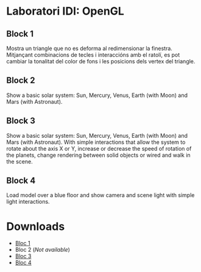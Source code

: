 # Laboratori IDI: OpenGL

## Block 1
Mostra un triangle que no es deforma al redimensionar la finestra.
Mitjançant combinacions de tecles i interaccións amb el ratolí, es pot cambiar
la tonalitat del color de fons i les posicions dels vertex del triangle.

## Block 2
Show a basic solar system: Sun, Mercury, Venus, Earth (with Moon) and Mars
(with Astronaut).

## Block 3
Show a basic solar system: Sun, Mercury, Venus, Earth (with Moon) and Mars (with
Astronaut). With simple interactions that allow the system to rotate about the
axis X or Y, increase or decrease the speed of rotation of the planets, change
rendering between solid objects or wired and walk in the scene.

## Block 4
Load model over a blue floor and show camera and scene light with simple
light interactions.

# Downloads

- [Bloc 1](https://github.com/magarcia/OpenGL-Labs/archive/v1.0.tar.gz "V1.0")
- Bloc 2 (_Not available_)
- [Bloc 3](https://github.com/magarcia/OpenGL-Labs/archive/v3.0.tar.gz "V3.0")
- [Bloc 4](https://github.com/magarcia/OpenGL-Labs/archive/v4.0.tar.gz "V4.0")
